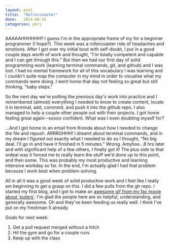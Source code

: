 ```yaml
---
layout: post
title:  "Rollercoaster"
date:   2014-09-15
categories: peri
---
```

AAAAAHHHHHH!! I guess I'm in the appropriate frame of my for a beginner programmer (I hope?). This week was a rollercoaster ride of headaches and emotions.  After I got over my initial bout with self-doubt, I put in a good couple days worth of work and thought, "I'm totally competent and capable and I can get through this." But then we had our first day of solid programming work (learning terminal commands, git, and github) and I was lost. I had no mental framework for all of this vocabulary I was learning and I couldn't quite map the computer in my mind in order to visualise what my commands were doing. I went home that day not feeling so great but still thinking, "baby steps."

So the next day we're putting the previous day's work into practice and I remembered (almost) everything I needed to know to create content, locate it in terminal, add, commmit, and push it into the github repo. I also managed to help a couple other people out with their projects. I got home feeling great again--soooo confident. What was I even doubting myself for? 

...And I got home to an email from Kronda about how I needed to change the file and repush. ARRRGHHH! I dreamt about terminal commands, and in my dream I figured out exactly what I needed to do so I thought, "No big deal. I'll go in and have it finished in 5 minutes." Wrong. Amyhoo...8 hrs later and with significant help of a few others, I finally got it! The plus side to that ordeal was it forced me to really learn the stuff we'd done up to this point, and then some. This was probably my most productive and learning intensive workday so far. In the end, I'm actually glad I had that problem because I work best when problem-solving.

All in all it was a good week of solid productive work and I feel like I really am beginning to get a grasp on this. I did a few pulls from the gh repo. I started my first blog, and I got to make an [awesome gif from my fav movie about 'puters'](https://yt.makes.org/popcorn/29xl). I'm glad the people here are so helpful, understanding, and generally awesome. Oh and they've been feeding us really well. I think I've put on my freshman 5 already.

 Goals for next week:
1. Get a pull request merged without a hitch
2. Hit the gym and go for a couple runs 
3. Keep up with the class